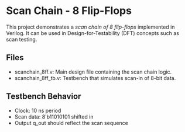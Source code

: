 # Scan Chain - 8 Flip-Flops
This project demonstrates a *scan chain of 8 flip-flops* implemented in Verilog. It can be used in Design-for-Testability (DFT) concepts such as scan testing.
## Files
- scanchain_8ff.v: Main design file containing the scan chain logic.
- scanchain_8ff_tb.v: Testbench that simulates scan-in of 8-bit data.
## Testbench Behavior
- Clock: 10 ns period
- Scan data: 8'b11010101 shifted in
- Output q_out should reflect the scan sequence
